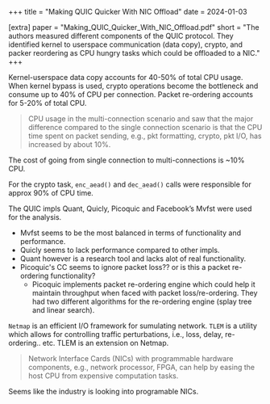 +++
title = "Making QUIC Quicker With NIC Offload"
date = 2024-01-03

[extra]
paper = "Making_QUIC_Quicker_With_NIC_Offload.pdf"
short = "The authors measured different components of the QUIC protocol. They identified kernel to userspace communication (data copy), crypto, and packer reordering as CPU hungry tasks which could be offloaded to a NIC."
+++

Kernel-userspace data copy accounts for 40-50% of total CPU usage. When kernel bypass is used, crypto operations become the bottleneck and consume up to 40% of CPU per connection. Packet re-ordering accounts for 5-20% of total CPU.

> CPU usage in the multi-connection scenario and saw that the major difference compared to the single connection scenario is that the CPU time spent on packet sending, e.g., pkt formatting, crypto, pkt I/O, has increased by about 10%.

The cost of going from single connection to multi-connections is ~10% CPU.

For the crypto task, `enc_aead()` and `dec_aead()` calls were responsible for approx 90% of CPU time.

The QUIC impls Quant, Quicly, Picoquic and Facebook’s Mvfst were used for the analysis.
- Mvfst seems to be the most balanced in terms of functionality and performance.
- Quicly seems to lack performance compared to other impls.
- Quant however is a research tool and lacks alot of real functionality.
- Picoquic's CC seems to ignore packet loss?? or is this a packet re-ordering functionality?
  - Picoquic implements packet re-ordering engine which could help it maintain throughput when faced with packet loss/re-ordering. They had two different algorithms for the re-ordering engine (splay tree and linear search).

`Netmap` is an efficient I/O framework for sumulating network. `TLEM` is a utility which allows for controlling traffic perturbations, i.e., loss, delay, re-ordering.. etc. TLEM is an extension on Netmap.

> Network Interface Cards (NICs) with programmable hardware components, e.g., network processor, FPGA, can help by easing the host CPU from expensive computation tasks.

Seems like the industry is looking into programable NICs.
